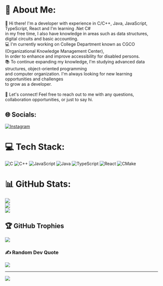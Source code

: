 # 💫 About Me:
👋 Hi there! I'm a developer with experience in C/C++, Java, JavaScript, TypeScript, React and I'm learning .Net C#  <br>in my free time, I also have knowledge in areas such as data structures, digital circuits and basic accounting.<br>💻 I'm currently working on College Department known as CGCO (Organizational Knowledge Management Center), <br>In order to enhance and improve accessibility for disabled persons.<br>📚 To continue expanding my knowledge, I'm studying advanced data structures, object-oriented programming <br>and computer organization. I'm always looking for new learning opportunities and challenges <br>to grow as a developer.<br><br>🤝 Let's connect! Feel free to reach out to me with any questions, collaboration opportunities, or just to say hi.


## 🌐 Socials:
[![Instagram](https://img.shields.io/badge/Instagram-%23E4405F.svg?logo=Instagram&logoColor=white)](https://instagram.com/joao.perera_)
# 💻 Tech Stack:
![C](https://img.shields.io/badge/c-%2300599C.svg?style=for-the-badge&logo=c&logoColor=white) ![C++](https://img.shields.io/badge/c++-%2300599C.svg?style=for-the-badge&logo=c%2B%2B&logoColor=white) ![JavaScript](https://img.shields.io/badge/javascript-%23323330.svg?style=for-the-badge&logo=javascript&logoColor=%23F7DF1E) ![Java](https://img.shields.io/badge/java-%23ED8B00.svg?style=for-the-badge&logo=java&logoColor=white) ![TypeScript](https://img.shields.io/badge/typescript-%23007ACC.svg?style=for-the-badge&logo=typescript&logoColor=white) ![React](https://img.shields.io/badge/react-%2320232a.svg?style=for-the-badge&logo=react&logoColor=%2361DAFB) ![CMake](https://img.shields.io/badge/CMake-%23008FBA.svg?style=for-the-badge&logo=cmake&logoColor=white)
# 📊 GitHub Stats:
![](https://github-readme-stats.vercel.app/api?username=NashiCodes&theme=react&hide_border=true&include_all_commits=false&count_private=false)<br/>
![](https://github-readme-streak-stats.herokuapp.com/?user=NashiCodes&theme=react&hide_border=true)<br/>
![](https://github-readme-stats.vercel.app/api/top-langs/?username=NashiCodes&theme=react&hide_border=true&include_all_commits=false&count_private=false&layout=compact)

## 🏆 GitHub Trophies
![](https://github-profile-trophy.vercel.app/?username=NashiCodes&theme=tokyonight&no-frame=false&no-bg=false&margin-w=4)

### ✍️ Random Dev Quote
![](https://quotes-github-readme.vercel.app/api?type=horizontal&theme=tokyonight)

---
[![](https://visitcount.itsvg.in/api?id=NashiCodes&icon=2&color=0)](https://visitcount.itsvg.in)
